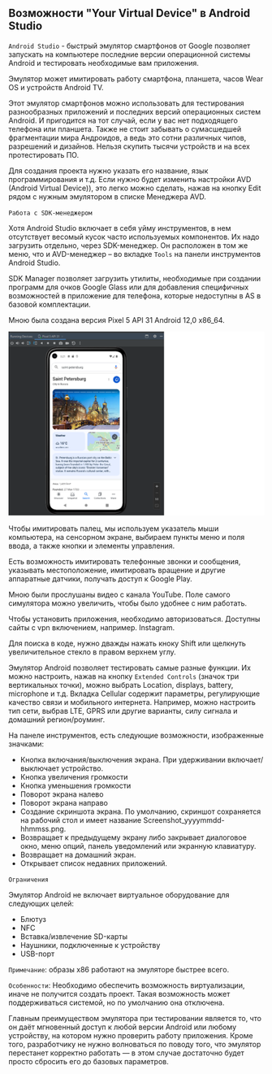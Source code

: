 ## Возможности "Your Virtual Device" в Android Studio

`Android Studio` - быстрый эмулятор смартфонов от Google позволяет запускать на компьютере последние версии операционной системы Android и тестировать необходимые вам приложения.

Эмулятор может имитировать работу смартфона, планшета, часов Wear OS и устройств Android TV.

Этот эмулятор смартфонов можно использовать для тестирования разнообразных приложений и последних версий операционных систем Android. И пригодится на тот случай, если у вас нет подходящего телефона или планшета. Также не стоит забывать о сумасшедшей фрагментации мира Андроидов, а ведь это сотни различных чипов, разрешений и дизайнов. Нельзя скупить тысячи устройств и на всех протестировать ПО. 

Для создания проекта нужно указать его название, язык программирования и т.д.
Если нужно будет изменить настройки AVD (Android Virtual Device)), это легко можно сделать, нажав на кнопку Edit рядом с нужным эмулятором в списке Менеджера AVD.

`Работа с SDK-менеджером`

Хотя Android Studio включает в себя уйму инструментов, в нем отсутствует весомый кусок часто используемых компонентов. Их надо загрузить отдельно, через SDK-менеджер. Он расположен в том же меню, что и AVD-менеджер – во вкладке `Tools` на панели инструментов Android Studio. 

SDK Manager позволяет загрузить утилиты, необходимые при создании программ для очков Google Glass или для добавления специфичных возможностей в приложение для телефона, которые недоступны в AS в базовой комплектации. 

Мною была создана версия Pixel 5 API 31 Android 12,0 х86_64.

![1](images/1.png)


Чтобы имитировать палец, мы используем указатель мыши компьютера, на сенсорном экране, выбираем пункты меню и поля ввода, а также кнопки и элементы управления. 

Есть возможность имитировать телефонные звонки и сообщения, указывать местоположение, имитировать вращение и другие аппаратные датчики, получать доступ к Google Play.

Мною были прослушаны видео с канала YouTube. Поле самого симулятора можно увеличить, чтобы было удобнее с ним работать.

Чтобы установить приложения, необходимо авторизоваться. Доступны сайты с vpn включением, например. Instagram.

Для поиска в коде, нужно дважды нажать кноку Shift или щелкнуть увеличительное стекло в правом верхнем углу. 

Эмулятор Android позволяет тестировать самые разные функции. Их можно настроить, нажав на кнопку `Extended Controls` (значок три вертикальных точки), можно выбрать Location, displays, battery, microphone и т.д. Вкладка Cellular содержит параметры, регулирующие качество связи и мобильного интернета. Например, можно настроить тип сети, выбрав LTE, GPRS или другие варианты, силу сигнала и домашний регион/роуминг.

На панеле инструментов, есть следующие возможности, изображенные значками:

- Кнопка включания/выключения экрана. При удерживании включает/выключает устройство.
- Кнопка увеличения громкости
- Кнопка уменьшения громкости
- Поворот экрана  налево
- Поворот экрана направо
- Создание скриншота экрана. По умолчанию, скриншот сохраняется на рабочий стол и имеет название Screenshot_yyyymmdd-hhmmss.png.
- Возвращает к предыдущему экрану либо закрывает диалоговое окно, меню опций, панель уведомлений или экранную клавиатуру.
- Возвращает на домашний экран.
- Открывает список недавних приложений.

`Ограничения`

Эмулятор Android не включает виртуальное оборудование для следующих целей:

- Блютуз
- NFC
- Вставка/извлечение SD-карты
- Наушники, подключенные к устройству
- USB-порт

`Примечание`: образы x86 работают на эмуляторе быстрее всего.

`Особенности`: Необходимо обеспечить возможность виртуализации, иначе не получится создать проект. Такая возможность может поддерживаться системой, но по умолчанию она отключена.

Главным преимуществом эмулятора при тестировании является то, что он даёт мгновенный доступ к любой версии Android или любому устройству, на котором нужно проверить работу приложения. Кроме того, разработчику не нужно волноваться по поводу того, что эмулятор перестанет корректно работать — в этом случае достаточно будет просто сбросить его до базовых параметров.
